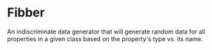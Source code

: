 Fibber
======

An indiscriminate data generator that will generate random data for all properties in a given class based on the property's type vs. its name.
